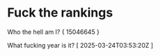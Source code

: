# Fuck the rankings

Who the hell am I?
{ 15046645 }

What fucking year is it?
[ 2025-03-24T03:53:20Z ]
